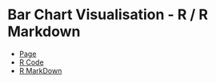 # Bar Chart Visualisation - R / R Markdown

- [Page](https://hk273.github.io/R_BarChart_3863/)
- [R Code](https://github.com/HK273/R_BarChart_3863/blob/master/R%20Code/3863%20-%20Visualisation.R)
- [R MarkDown](https://github.com/HK273/R_BarChart_3863/blob/master/R%20Markdown/3863---Markdown.Rmd)
